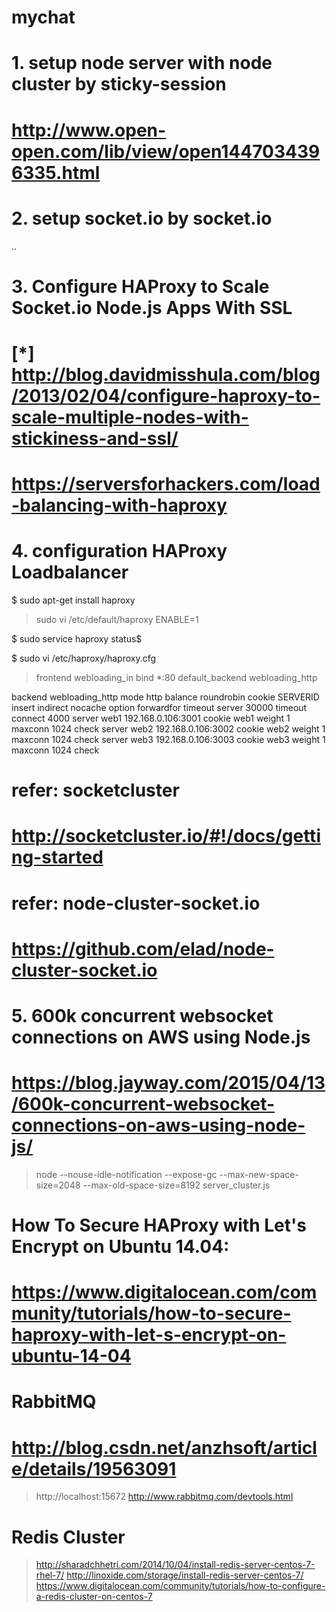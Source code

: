 # mychat

# 1. setup node server with node cluster by sticky-session
# http://www.open-open.com/lib/view/open1447034396335.html

# 2. setup socket.io by socket.io
.. 

# 3. Configure HAProxy to Scale Socket.io Node.js Apps With SSL
# [*] http://blog.davidmisshula.com/blog/2013/02/04/configure-haproxy-to-scale-multiple-nodes-with-stickiness-and-ssl/
# https://serversforhackers.com/load-balancing-with-haproxy



# 4. configuration HAProxy Loadbalancer
$ sudo apt-get install haproxy
> sudo vi /etc/default/haproxy
  ENABLE=1


$ sudo service haproxy status$

$ sudo vi /etc/haproxy/haproxy.cfg
> frontend webloading_in
        bind *:80
        default_backend webloading_http

  backend webloading_http
        mode        http
        balance     roundrobin
        cookie      SERVERID insert indirect nocache
        option      forwardfor
        timeout     server 30000
        timeout     connect 4000
        server web1 192.168.0.106:3001 cookie web1 weight 1 maxconn 1024 check
        server web2 192.168.0.106:3002 cookie web2 weight 1 maxconn 1024 check
        server web3 192.168.0.106:3003 cookie web3 weight 1 maxconn 1024 check




# refer: socketcluster
# http://socketcluster.io/#!/docs/getting-started

# refer: node-cluster-socket.io
# https://github.com/elad/node-cluster-socket.io 



# 5. 600k concurrent websocket connections on AWS using Node.js
# https://blog.jayway.com/2015/04/13/600k-concurrent-websocket-connections-on-aws-using-node-js/
> node --nouse-idle-notification --expose-gc --max-new-space-size=2048 --max-old-space-size=8192 server_cluster.js



# How To Secure HAProxy with Let's Encrypt on Ubuntu 14.04:
# https://www.digitalocean.com/community/tutorials/how-to-secure-haproxy-with-let-s-encrypt-on-ubuntu-14-04



# RabbitMQ
# http://blog.csdn.net/anzhsoft/article/details/19563091
> http://localhost:15672
> http://www.rabbitmq.com/devtools.html


# Redis Cluster
> http://sharadchhetri.com/2014/10/04/install-redis-server-centos-7-rhel-7/
> http://linoxide.com/storage/install-redis-server-centos-7/
> https://www.digitalocean.com/community/tutorials/how-to-configure-a-redis-cluster-on-centos-7






